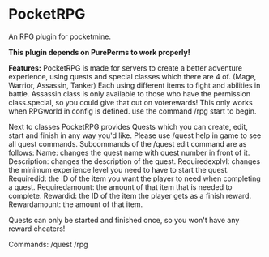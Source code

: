 # PocketRPG
An RPG plugin for pocketmine.

**This plugin depends on PurePerms to work properly!**

**Features:**
PocketRPG is made for servers to create a better adventure experience, using quests and special classes which there are 4 of. (Mage, Warrior, Assassin, Tanker) Each using different items to fight and abilities in battle. Assassin class is only available to those who have the permission class.special, so you could give that out on voterewards! This only works when RPGworld in config is defined.
use the command /rpg start <class> to begin.

Next to classes PocketRPG provides Quests which you can create, edit, start and finish in any way you'd like. Please use /quest help in game to see all quest commands. Subcommands of the /quest edit command are as follows:
  Name: changes the quest name with quest number in front of it.
  Description: changes the description of the quest.
  Requiredexplvl: changes the minimum experience level you need to have to start the quest.
  Requiredid: the ID of the item you want the player to need when completing a quest.
  Requiredamount: the amount of that item that is needed to complete.
  Rewardid: the ID of the item the player gets as a finish reward.
  Rewardamount: the amount of that item.

Quests can only be started and finished once, so you won't have any reward cheaters!

Commands:
  /quest
  /rpg


